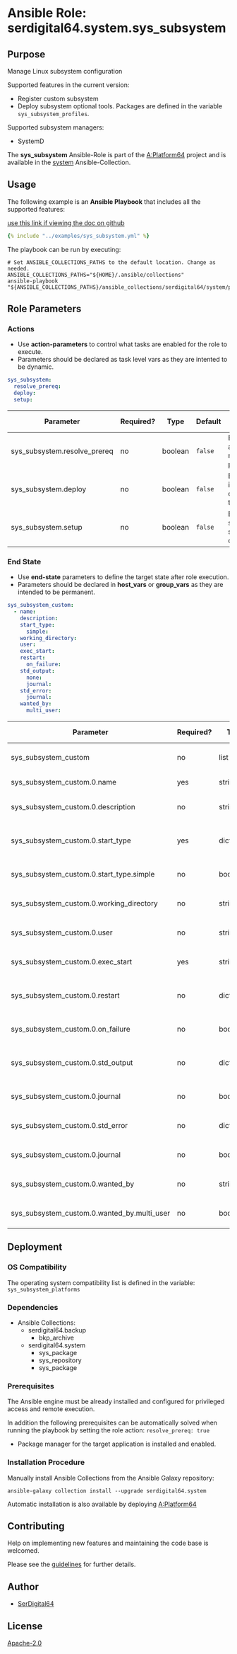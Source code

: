 # Ansible Role: serdigital64.system.sys_subsystem

## Purpose

Manage Linux subsystem configuration

Supported features in the current version:

- Register custom subsystem
- Deploy subsystem optional tools. Packages are defined in the variable `sys_subsystem_profiles`.

Supported subsystem managers:

- SystemD

The **sys_subsystem** Ansible-Role is part of the [A:Platform64](https://github.com/serdigital64/aplatform64) project and is available in the [system](https://aplatform64.readthedocs.io/en/latest/collections/system) Ansible-Collection.

## Usage

The following example is an **Ansible Playbook** that includes all the supported features:

[use this link if viewing the doc on github](https://github.com/aplatform64/system/blob/main/playbooks/sys_subsystem.yml)

```yaml
{% include "../examples/sys_subsystem.yml" %}
```

The playbook can be run by executing:

```shell
# Set ANSIBLE_COLLECTIONS_PATHS to the default location. Change as needed.
ANSIBLE_COLLECTIONS_PATHS="${HOME}/.ansible/collections"
ansible-playbook "${ANSIBLE_COLLECTIONS_PATHS}/ansible_collections/serdigital64/system/playbooks/sys_subsystem.yml"
```

## Role Parameters

### Actions

- Use **action-parameters** to control what tasks are enabled for the role to execute.
- Parameters should be declared as task level vars as they are intented to be dynamic.

```yaml
sys_subsystem:
  resolve_prereq:
  deploy:
  setup:
```

| Parameter                    | Required? | Type    | Default | Purpose / Value                            |
| ---------------------------- | --------- | ------- | ------- | ------------------------------------------ |
| sys_subsystem.resolve_prereq | no        | boolean | `false` | Enable automatic resolution of prequisites |
| sys_subsystem.deploy         | no        | boolean | `false` | Enable installation of optional tools      |
| sys_subsystem.setup          | no        | boolean | `false` | Enable system services configuration       |

### End State

- Use **end-state** parameters to define the target state after role execution.
- Parameters should be declared in **host_vars** or **group_vars** as they are intended to be permanent.

```yaml
sys_subsystem_custom:
  - name:
    description:
    start_type:
      simple:
    working_directory:
    user:
    exec_start:
    restart:
      on_failure:
    std_output:
      none:
      journal:
    std_error:
      journal:
    wanted_by:
      multi_user:
```

| Parameter                                   | Required? | Type       | Default                                       | Purpose / Value                    |
| ------------------------------------------- | --------- | ---------- | --------------------------------------------- | ---------------------------------- |
| sys_subsystem_custom                        | no        | list       |                                               | List of custom services            |
| sys_subsystem_custom.0.name                 | yes       | string     |                                               | Service name                       |
| sys_subsystem_custom.0.description          | no        | string     | `"Service {{ sys_subsystem_custom.0.name }}"` | Service short description          |
| sys_subsystem_custom.0.start_type           | yes       | dictionary |                                               | Define the process start-up type   |
| sys_subsystem_custom.0.start_type.simple    | no        | boolean    |                                               | SystemD type: simple               |
| sys_subsystem_custom.0.working_directory    | no        | string     |                                               | Working directory, full path       |
| sys_subsystem_custom.0.user                 | no        | string     | 'root'                                        | User that will run the service     |
| sys_subsystem_custom.0.exec_start           | yes       | string     |                                               | Full path to the service program   |
| sys_subsystem_custom.0.restart              | no        | dictionary |                                               | Define when to restart the service |
| sys_subsystem_custom.0.on_failure           | no        | boolean    |                                               | SystemD Event: On Failure          |
| sys_subsystem_custom.0.std_output           | no        | dictionary |                                               | Where to redireect stdoutput to    |
| sys_subsystem_custom.0.journal              | no        | boolean    |                                               | Use SystemD Journal                |
| sys_subsystem_custom.0.std_error            | no        | dictionary |                                               | Where to redireect stderr to       |
| sys_subsystem_custom.0.journal              | no        | boolean    |                                               | Use SystemD Journal                |
| sys_subsystem_custom.0.wanted_by            | no        | string     |                                               | When to run the service            |
| sys_subsystem_custom.0.wanted_by.multi_user | no        | boolean    |                                               | SystemD Target: multi user         |

## Deployment

### OS Compatibility

The operating system compatibility list is defined in the variable: `sys_subsystem_platforms`

### Dependencies

- Ansible Collections:
  - serdigital64.backup
    - bkp_archive
  - serdigital64.system
    - sys_package
    - sys_repository
    - sys_package

### Prerequisites

The Ansible engine must be already installed and configured for privileged access and remote execution.

In addition the following prerequisites can be automatically solved when running the playbook by setting the role action: `resolve_prereq: true`

- Package manager for the target application is installed and enabled.

### Installation Procedure

Manually install Ansible Collections from the Ansible Galaxy repository:

```shell
ansible-galaxy collection install --upgrade serdigital64.system
```

Automatic installation is also available by deploying [A:Platform64](https://aplatform64.readthedocs.io/en/latest/#deployment)

## Contributing

Help on implementing new features and maintaining the code base is welcomed.

Please see the [guidelines](https://aplatform64.readthedocs.io/en/latest/contributing/CONTRIBUTING) for further details.

## Author

- [SerDigital64](https://serdigital64.github.io/)

## License

[Apache-2.0](https://www.apache.org/licenses/LICENSE-2.0.txt)

